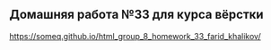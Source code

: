 ## Домашняя работа №33 для курса вёрстки
https://someq.github.io/html_group_8_homework_33_farid_khalikov/
